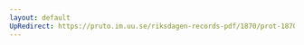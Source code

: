 ```yaml
---
layout: default
UpRedirect: https://pruto.im.uu.se/riksdagen-records-pdf/1870/prot-1870--ak--219/prot-1870--ak--219_004.pdf
---
```

